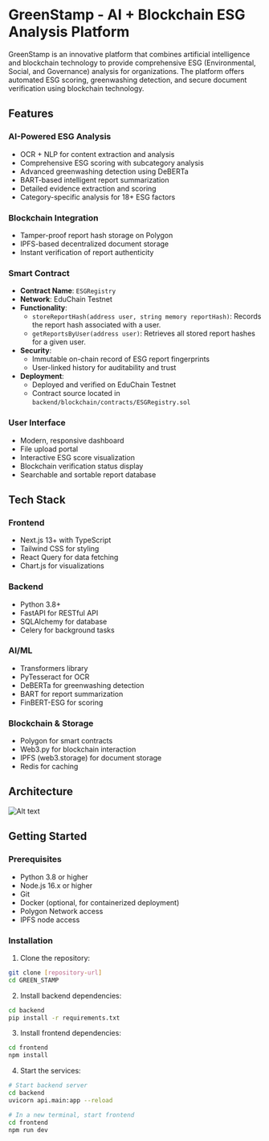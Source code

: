 # GreenStamp - AI + Blockchain ESG Analysis Platform

GreenStamp is an innovative platform that combines artificial intelligence and blockchain technology to provide comprehensive ESG (Environmental, Social, and Governance) analysis for organizations. The platform offers automated ESG scoring, greenwashing detection, and secure document verification using blockchain technology.

## Features

### AI-Powered ESG Analysis
- OCR + NLP for content extraction and analysis
- Comprehensive ESG scoring with subcategory analysis
- Advanced greenwashing detection using DeBERTa
- BART-based intelligent report summarization
- Detailed evidence extraction and scoring
- Category-specific analysis for 18+ ESG factors

### Blockchain Integration
- Tamper-proof report hash storage on Polygon
- IPFS-based decentralized document storage
- Instant verification of report authenticity

### Smart Contract
- **Contract Name**: `ESGRegistry`
- **Network**: EduChain Testnet
- **Functionality**:
  - `storeReportHash(address user, string memory reportHash)`: Records the report hash associated with a user.
  - `getReportsByUser(address user)`: Retrieves all stored report hashes for a given user.
- **Security**:
  - Immutable on-chain record of ESG report fingerprints
  - User-linked history for auditability and trust
- **Deployment**:
  - Deployed and verified on EduChain Testnet
  - Contract source located in `backend/blockchain/contracts/ESGRegistry.sol`

### User Interface
- Modern, responsive dashboard
- File upload portal
- Interactive ESG score visualization
- Blockchain verification status display
- Searchable and sortable report database

## Tech Stack

### Frontend
- Next.js 13+ with TypeScript
- Tailwind CSS for styling
- React Query for data fetching
- Chart.js for visualizations

### Backend
- Python 3.8+
- FastAPI for RESTful API
- SQLAlchemy for database
- Celery for background tasks

### AI/ML
- Transformers library
- PyTesseract for OCR
- DeBERTa for greenwashing detection
- BART for report summarization
- FinBERT-ESG for scoring

### Blockchain & Storage
- Polygon for smart contracts
- Web3.py for blockchain interaction
- IPFS (web3.storage) for document storage
- Redis for caching

## Architecture

![Alt text](Architecture.png)

## Getting Started

### Prerequisites

- Python 3.8 or higher
- Node.js 16.x or higher
- Git
- Docker (optional, for containerized deployment)
- Polygon Network access
- IPFS node access

### Installation

1. Clone the repository:
```bash
git clone [repository-url]
cd GREEN_STAMP
```

2. Install backend dependencies:

```bash
cd backend
pip install -r requirements.txt
```

3. Install frontend dependencies:

```bash
cd frontend
npm install
```

4. Start the services:

```bash
# Start backend server
cd backend
uvicorn api.main:app --reload

# In a new terminal, start frontend
cd frontend
npm run dev
```